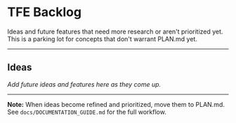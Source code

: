 # TFE Backlog

Ideas and future features that need more research or aren't prioritized yet. This is a parking lot for concepts that don't warrant PLAN.md yet.

---

## Ideas

_Add future ideas and features here as they come up._

---

**Note:** When ideas become refined and prioritized, move them to PLAN.md. See `docs/DOCUMENTATION_GUIDE.md` for the full workflow.
